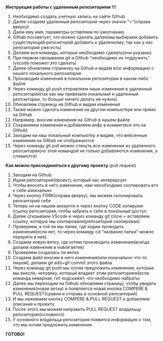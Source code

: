 **Инструкция работы с удаленным репозиторием !!!**

1. Необходимо создать учетную запись на сайте Github
2. Далее создаем удаленный репозиторий через значок "+"(справа вверху)
3. Даем ему имя, параметры оставляем по умолчанию
4. Githab посоветует, что можно сделать далее(мы выбираем добавить существующий репозиторий добавить к удаленному, так как у нас репозиторий уже есть)
5. Делаем все команды, которые необходимо сделать(они указаны)
6. При первом связывании git и Github "необходимо их подружить"(vscode поможет это сделать)
7. Далее обновляем страничку на Github и видем всю информацию с нашего локального репозитория
8. Производим изменения в локальном репозитории в каком-либо файле
9. Через команду git push отправляем наши изменения в удаленный репозиторий(так как мы привязали локальный и удаленный репозитории, то больше ничего делать не нужно)
10. Обновляем страницу на Github и видим изменения
11. Также можно сделать изменения на другом компьютере или прямо на Githab
12. Например, вносим изменения на Github в нашем файле
13. Сохранияем изменения и добавляем инфу в коммит(все это на Github)
14. Заходим на наш локальный компьютер и видим, что внесенные изменения на Githab не отображаются
15. Через команду git pull можно стянуть все изменения из удаленного репозитория(но этой командой не только добавляются изменения, а сливаются)

**Как можно присоединиться к другому проекту** (pull request)

1. Заходим на Github
2. Ищем репозиторий(проект), который нас интерерсует
3. Чтобы вносить в него изменения, нам неообходимо скопировать его к себе изначально
4. Через кнопку FORK(справа вверху), мы можем склонировать репозиторий себе 
5. Теперь он на нашем аккаунте и через кнопку CODE копируем ссылку репозитория, чтобы забрать к себе в локальный доступ
6. Далее открываем VScode и через команду git clone + вставляем ссылку, которую мы скопировали(репозиторий скопирован)
7. Проверяем, в той ли мы папке, где ходим проводить изменения(если нет, то через команду cd "название папки" можно перерйти в нее)
8. Создаем новую ветку, где хотим производить изменения(всегда делаем изменения в новой ветке)
9. Проверяем создалась ли ветка
10. Создаем файл вносим в него изменения(или изначально что-то пишем), делаем git add+git commit этого файла
11. Через команду git push мы хотим предложить изменения, которые мы внесли, человеку, который владеет этим репозиторием(если команда неверная, гит подскажет, что необходимо набрать)
12. Далее мы переходим на Github обновляем страницу, чтобы увидеть изменения(новая ветка) и появляется новая кнопка COMPERE & PULL REQUEST(сравни и отправь в основной репозиторий)
13. И мы нажимаем кнопку COMPERE & PULL REQUEST и добавляем описание к проекту
14. После этого мы можем направить PULL REQUEST владельцу репозитория(основного)
15. У основного владельца репозитория появится информация о том, что мы хотим предложить изменения

**ГОТОВО!**

